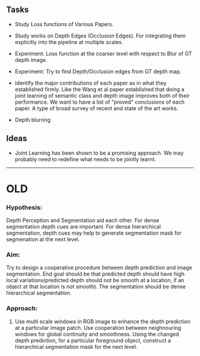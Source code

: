 ## Tasks

- Study Loss functions of Various Papers.
- Study works on Depth Edges (Occlusion Edges). For integrating them explicitly into the pipeline at multiple scales.
- Experiment: Loss function at the coarser level with respect to Blur of GT depth image.  
- Experiment: Try to find Depth/Occlusion edges from GT depth map.
- Identify the major contributions of each paper as in what they established firmly. Like the Wang et al paper established       that doing a joint learning of semantic class and depth image improves both of their performance. We want to have a list of "proved" conclusions of each paper. A type of broad survey of recent and state of the art works.

- Depth blurring

## Ideas

- Joint Learning has been shown to be a promising approach. We may probably need to redefine what needs to be jointly learnt.



---

# OLD

### Hypothesis: 
Depth Perception and Segmentation aid each other. 
For dense segmentation depth cues are important.
For dense hierarchical segmentation, depth cues may help to generate segmentation mask for segmenation at the next level.

### Aim: 
Try to design a cooperative procedure between depth prediction and image segmentation. End goal should be that predicted
depth should have high local variations(predicted depth should not be smooth at a location, if an object at that location is not 
smooth). The segmentation should be dense hierarchical segmentation.

### Approach:
1. Use multi scale windows in RGB image to enhance the depth prediction at a particular image patch.
Use cooperation between neighnouring windows for global continuity and smoothness. Using the changed depth prediction, for a 
particular foreground object, construct a hierarchical segmentation mask for the next level.



